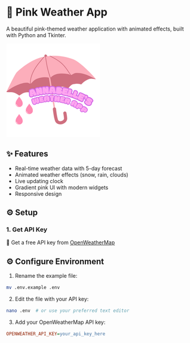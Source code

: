 # 🌸 Pink Weather App

A beautiful pink-themed weather application with animated effects, built with Python and Tkinter.

![App Screenshot](assets/pink_weather.png)

## ✨ Features
- Real-time weather data with 5-day forecast
- Animated weather effects (snow, rain, clouds)
- Live updating clock
- Gradient pink UI with modern widgets
- Responsive design

## ⚙️ Setup

### 1. Get API Key
🔑 Get a free API key from [OpenWeatherMap](https://openweathermap.org/api)

## ⚙️ Configure Environment

1. Rename the example file:
```bash
mv .env.example .env
```

2. Edit the file with your API key:
```bash
nano .env  # or use your preferred text editor
```

3. Add your OpenWeatherMap API key:
```ini
OPENWEATHER_API_KEY=your_api_key_here
```

